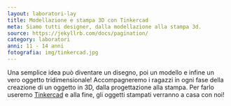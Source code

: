 ```yaml
---
layout: laboratori-lay
title: Modellazione e stampa 3D con Tinkercad
meta: Siamo tutti designer, dalla modellazione alla stampa 3d.
source: https://jekyllrb.com/docs/pagination/
category: laboratori
anni: 11 - 14 anni
fotografia: img/tinkercad.jpg
---
```

Una semplice idea può diventare un disegno, poi un modello e infine un vero oggetto tridimensionale!
Accompagneremo i ragazzi in ogni fase della creazione di un oggetto in 3D, dalla progettazione alla stampa. Per farlo useremo <a href="https://www.tinkercad.com">Tinkercad</a> e alla fine, gli oggetti stampati verranno a casa con noi!
